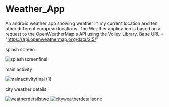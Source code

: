 
# Weather_App

An android weather app showing weather in my current location and ten other different european locations.
The Weather application is based on a request to the OpenWeatherMap's API using the Volley Library.
Base URL = "https://api.openweathermap.org/data/2.5/"

splash screen

![splashscreenfinal](https://user-images.githubusercontent.com/46360191/113065525-566ea080-91b9-11eb-942e-5777cb2ad80c.png)


main activity

![mainactivityfinal (1)](https://user-images.githubusercontent.com/46360191/113065504-51a9ec80-91b9-11eb-8a72-4d36e7598645.png)

city weather details

![weatherdetailstwo](https://user-images.githubusercontent.com/46360191/113065516-55d60a00-91b9-11eb-9ffd-0a97c85df957.png)
![cityweatherdetailsone](https://user-images.githubusercontent.com/46360191/113065521-55d60a00-91b9-11eb-8a43-a8606015fc3d.png)











 



